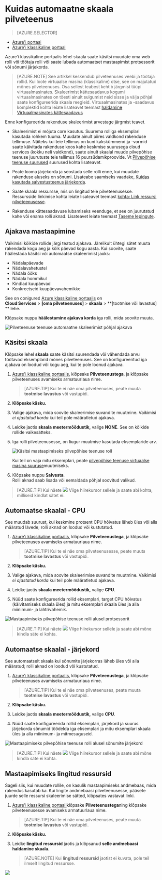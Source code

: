 <properties
    pageTitle="Automaatne mastaapimiseks pilveteenus portaalis | Microsoft Azure'i"
    description="(klassikaline) Saate teada, kuidas kasutada klassikaline portaali konfigureerida Azure automaatne skaala reeglid pilvepõhise teenuse web rolli või töötaja roll."
    services="cloud-services"
    documentationCenter=""
    authors="Thraka"
    manager="timlt"
    editor=""/>

<tags
    ms.service="cloud-services"
    ms.workload="tbd"
    ms.tgt_pltfrm="na"
    ms.devlang="na"
    ms.topic="article"
    ms.date="09/06/2016"
    ms.author="adegeo"/>


# <a name="how-to-auto-scale-a-cloud-service"></a>Kuidas automaatne skaala pilveteenus

> [AZURE.SELECTOR]
- [Azure'i portaal](cloud-services-how-to-scale-portal.md)
- [Azure'i klassikaline portaal](cloud-services-how-to-scale.md)

Azure'i klassikaline portaalis lehel skaala saate käsitsi muudate oma web rolli või töötaja rolli või saate lubada automaatset mastaapimist protsessorit või sõnumi järjekorda.

>[AZURE.NOTE] See artikkel keskendub pilveteenuses veebi ja töötaja rollid. Kui loote virtuaalse masina (klassikaline) otse, see on majutatud mõnes pilveteenuses. Osa sellest teabest kehtib järgmist tüüpi virtuaalmasinates. Skaleerimist kättesaadavus kogumi virtuaalmasinates on tõesti ainult sulgumist neid sisse ja välja põhjal saate konfigureerida skaala reegleid. Virtuaalmasinates ja -saadavus komplektid kohta leiate lisateavet teemast [haldamine Virtuaalmasinates kättesaadavus](../virtual-machines/virtual-machines-windows-classic-configure-availability.md)

Enne konfigureerida rakenduse skaleerimist arvestage järgmist teavet.

- Skaleerimist ei mõjuta core kasutus. Suurema rolliga eksemplari kasutada rohkem tuuma. Muudate ainult piires valdkond rakenduse tellimuse. Näiteks kui teie tellimus on kuni kakskümmend ja -vormid saate käivitada rakenduse koos kahe keskmise suurusega cloud services (kokku neli valdkond), saate ainult skaalal muude pilvepõhise teenuse juurutuste teie tellimus 16 puursüdamikproovide. Vt [Pilvepõhise teenuse suurused](cloud-services-sizes-specs.md) suurused kohta lisateavet.

- Peate looma järjekorda ja seostada selle rolli enne, kui muudate rakenduse aluseks on sõnumi. Lisateabe saamiseks vaadake, [Kuidas kasutada salvestusteenus järjekorda](../storage/storage-dotnet-how-to-use-queues.md).

- Saate skaala ressursse, mis on lingitud teie pilveteenusesse. Ressursside linkimise kohta leiate lisateavet teemast [kohta: Link ressursi pilveteenusesse](cloud-services-how-to-manage.md#how-to-link-a-resource-to-a-cloud-service).

- Rakenduse kättesaadavuse lubamiseks veenduge, et see on juurutatud kahe või enama rolli aknad. Lisateavet leiate teemast [Taseme lepingute](https://azure.microsoft.com/support/legal/sla/).



## <a name="schedule-scaling"></a>Ajakava mastaapimine

Vaikimisi kõikide rollide järgi teatud ajakava. Järelikult ühtegi sätet muuta rakendada kogu aeg ja kõik päevad kogu aasta. Kui soovite, saate häälestada käsitsi või automaatse skaleerimist jaoks:

- Nädalapäevade
- Nädalavahetustel
- Nädala ööks
- Nädala hommikul
- Kindlad kuupäevad
- Konkreetseid kuupäevavahemikke

See on conigured [Azure klassikaline portaalis](https://manage.windowsazure.com/) on  
**Cloud Services** > **\[oma pilveteenuses\]** > **skaala** > **\[tootmise või lavastus\] ** lehe.

Klõpsake nuppu **häälestamine ajakava korda** iga rolli, mida soovite muuta.

![Pilveteenuse teenuse automaatne skaleerimist põhjal ajakava][scale_schedules]



## <a name="manual-scale"></a>Käsitsi skaala

Klõpsake lehel **skaala** saate käsitsi suurendada või vähendada arvu töötavad eksemplarid mõnes pilveteenuses. See on konfigureeritud iga ajakava on loodud või kogu aeg, kui te pole loonud ajakava.

1. [Azure'i klassikaline portaalis](https://manage.windowsazure.com/), klõpsake **Pilveteenustega**, ja klõpsake pilveteenuses avamiseks armatuurlaua nime.

    > [AZURE.TIP] Kui te ei näe oma pilveteenuses, peate muuta **tootmise** **lavastus** või vastupidi.

2. **Klõpsake käsku.**

3. Valige ajakava, mida soovite skaleerimise suvandite muutmine. Vaikimisi *ei ajastatud korda* kui teil pole määratletud ajakava.

4. Leidke jaotis **skaala meetermõõdustik,** valige **NONE**. See on kõikide rollide vaikesätteks.

5. Iga rolli pilveteenusesse, on liugur muutmise kasutada eksemplaride arv.

    ![Käsitsi mastaapimiseks pilvepõhise teenuse roll][manual_scale]

    Kui teil on vaja mitu eksemplari, peate [pilvepõhise teenuse virtuaalse masina suuruse](cloud-services-sizes-specs.md)muutmiseks.

6. Klõpsake nuppu **Salvesta**.  
Rolli aknad saab lisada või eemaldada põhjal soovitud valikud.

>[AZURE.TIP] Kui näete ![][tip_icon] Viige hiirekursor sellele ja saate abi kohta, milliseid kindlat sätet ei.


## <a name="automatic-scale---cpu"></a>Automaatse skaalal - CPU

See muudab suurust, kui keskmine protsent CPU hõivatus läheb üles või alla määratud lävede; rolli aknad on loodud või kustutatud.

1. [Azure'i klassikaline portaalis](https://manage.windowsazure.com/), klõpsake **Pilveteenustega**, ja klõpsake pilveteenuses avamiseks armatuurlaua nime.

    > [AZURE.TIP] Kui te ei näe oma pilveteenusesse, peate muuta **tootmise** **lavastus** või vastupidi.

2. **Klõpsake käsku.**

3. Valige ajakava, mida soovite skaleerimise suvandite muutmine. Vaikimisi *ei ajastatud korda* kui teil pole määratletud ajakava.

4. Leidke jaotis **skaala meetermõõdustik,** valige **CPU**.

5. Nüüd saate konfigureerida rollid eksemplari, target CPU hõivatus (käivitamiseks skaala üles) ja mitu eksemplari skaala üles ja alla miinimum- ja lahtrivahemik.

![Mastaapimiseks pilvepõhise teenuse rolli alusel protsessorit][cpu_scale]

>[AZURE.TIP] Kui näete ![][tip_icon] Viige hiirekursor sellele ja saate abi mõne kindla säte ei kohta.





## <a name="automatic-scale---queue"></a>Automaatse skaalal - järjekord

See automaatselt skaala kui sõnumite järjekorras läheb üles või alla määratud; rolli aknad on loodud või kustutatud.

1. [Azure'i klassikaline portaalis](https://manage.windowsazure.com/), klõpsake **Pilveteenustega**, ja klõpsake pilveteenuses avamiseks armatuurlaua nime.

    > [AZURE.TIP] Kui te ei näe oma pilveteenuses, peate muuta **tootmise** **lavastus** või vastupidi.

2. **Klõpsake käsku.**

3. Leidke jaotis **skaala meetermõõdustik,** valige **CPU**.

4. Nüüd saate konfigureerida rollid eksemplari, järjekord ja suurus järjekorda sõnumid töödelda iga eksemplari ja mitu eksemplari skaala üles ja alla miinimum- ja mitmesuguseid.

![Mastaapimiseks pilvepõhise teenuse rolli alusel sõnumite järjekord][queue_scale]

>[AZURE.TIP] Kui näete ![][tip_icon] Viige hiirekursor sellele ja saate abi mõne kindla säte ei kohta.


## <a name="scale-linked-resources"></a>Mastaapimiseks lingitud ressursid

Sageli siis, kui muudate rollile, on kasulik mastaapimiseks andmebaas, mida rakendus kasutab ka. Kui lingite andmebaasi pilveteenusesse, pääsete juurde selle ressursi skaleerimise sätted, klõpsates vastavat linki.

1. [Azure'i klassikaline portaali](https://manage.windowsazure.com/)klõpsake **Pilveteenustega**ning klõpsake pilveteenusesse avamiseks armatuurlaua nime.

    > [AZURE.TIP] Kui te ei näe oma pilveteenuses, peate muuta **tootmise** **lavastus** või vastupidi.

2. **Klõpsake käsku.**

3. Leidke **lingitud ressursid** jaotis ja klõpsanud **selle andmebaasi haldamine skaala**.

    > [AZURE.NOTE] Kui **lingitud ressursid** jaotist ei kuvata, pole teil ilmselt lingitud ressursse.

![][linked_resource]


[manual_scale]: ./media/cloud-services-how-to-scale/manual-scale.png
[queue_scale]: ./media/cloud-services-how-to-scale/queue-scale.png
[cpu_scale]: ./media/cloud-services-how-to-scale/cpu-scale.png
[tip_icon]: ./media/cloud-services-how-to-scale/tip.png
[scale_schedules]: ./media/cloud-services-how-to-scale/schedules.png
[scale_popup]: ./media/cloud-services-how-to-scale/schedules-dialog.png
[linked_resource]: ./media/cloud-services-how-to-scale/linked-resources.png
